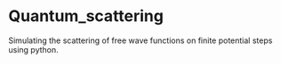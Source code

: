 # Quantum_scattering
Simulating the scattering of free wave functions on finite potential steps using python.

